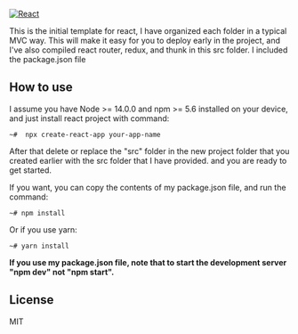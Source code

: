<a href="https://reactjs.org/"><img alt="React" src="https://i.postimg.cc/Dz9tQYLT/logo512.png"></a>

This is the initial template for react, I have organized each folder in a typical MVC way. This will make it easy for you to deploy early in the project, and I've also compiled react router, redux, and thunk in this src folder. I included the package.json file

## How to use
I assume you have Node >= 14.0.0 and npm >= 5.6 installed on your device, and just install react project with command:
```
~#  npx create-react-app your-app-name
```
After that delete or replace the "src" folder in the new project folder that you created earlier with the src folder that I have provided. and you are ready to get started.

If you want, you can copy the contents of my package.json file, and run the command:
```
~# npm install
```
Or if you use yarn:
```
~# yarn install
```
**If you use my package.json file, note that to start the development server "npm dev" not "npm start".**

## License

MIT
